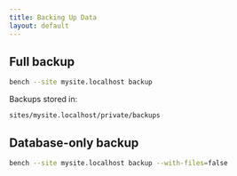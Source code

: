 ```yaml
---
title: Backing Up Data
layout: default
---
```


## Full backup
```bash
bench --site mysite.localhost backup
```

Backups stored in:
```
sites/mysite.localhost/private/backups
```

## Database-only backup
```bash
bench --site mysite.localhost backup --with-files=false
```

